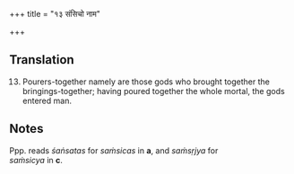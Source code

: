 +++
title = "१३ संसिचो नाम"

+++
## Translation
13. Pourers-together namely are those gods who brought together the  
bringings-together; having poured together the whole mortal, the gods  
entered man.

## Notes
Ppp. reads *śaṅsatas* for *saṁsicas* in **a**, and *saṁsṛjya* for  
*saṁsicya* in **c**.
